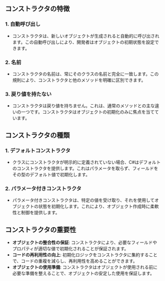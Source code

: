 ## コンストラクタの特徴

### 1. 自動呼び出し

- コンストラクタは、新しいオブジェクトが生成されると自動的に呼び出されます。この自動呼び出しにより、開発者はオブジェクトの初期状態を設定できます。

### 2. 名前

- コンストラクタの名前は、常にそのクラスの名前と完全に一致します。この規則により、コンストラクタと他のメソッドを明確に区別できます。

### 3. 戻り値を持たない

- コンストラクタは戻り値を持ちません。これは、通常のメソッドとの主な違いの一つです。コンストラクタはオブジェクトの初期化のみに焦点を当てています。

## コンストラクタの種類

### 1. デフォルトコンストラクタ

- クラスにコンストラクタが明示的に定義されていない場合、C#はデフォルトのコンストラクタを提供します。これはパラメータを取らず、フィールドをその型のデフォルト値で初期化します。

### 2. パラメータ付きコンストラクタ

- パラメータ付きコンストラクタは、特定の値を受け取り、それを使用してオブジェクトの状態を初期化します。これにより、オブジェクト作成時に柔軟性と制御を提供します。

## コンストラクタの重要性

- **オブジェクトの整合性の保証**: コンストラクタにより、必要なフィールドやプロパティが適切な値で初期化されることが保証されます。
- **コードの再利用性の向上**: 初期化ロジックをコンストラクタに集約することで、コードの重複を減らし、再利用性を高めることができます。
- **オブジェクトの使用準備**: コンストラクタはオブジェクトが使用される前に必要な準備を整えることで、オブジェクトの安定した使用を保証します。